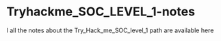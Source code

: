 # Tryhackme_SOC_LEVEL_1-notes
I all the notes about the Try_Hack_me_SOC_level_1 path are available here 
